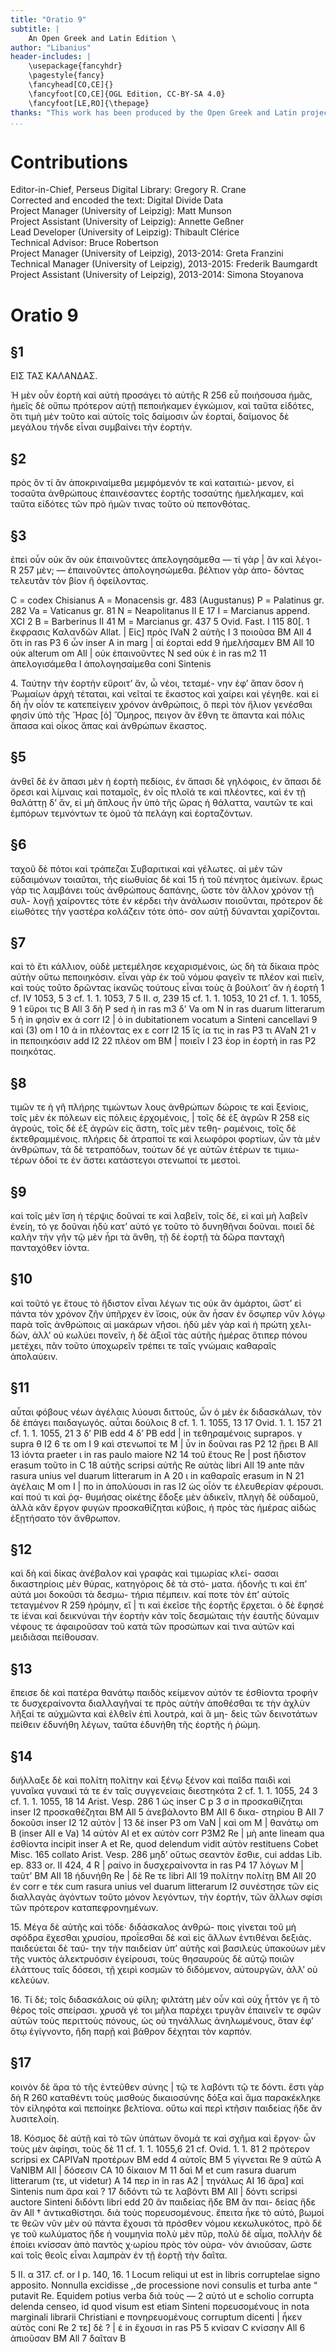 ```yaml
---
title: "Oratio 9"
subtitle: |
	An Open Greek and Latin Edition \ 
author: "Libanius"
header-includes: | 
	\usepackage{fancyhdr}
	\pagestyle{fancy}
	\fancyhead[CO,CE]{}
	\fancyfoot[CO,CE]{OGL Edition, CC-BY-SA 4.0}
	\fancyfoot[LE,RO]{\thepage}
thanks: "This work has been produced by the Open Greek and Latin project through the help of volunteers. See contributions for details."
...
```


# Contributions  

Editor-in-Chief, Perseus Digital Library: Gregory R. Crane  
 Corrected and encoded the text: Digital Divide Data  
 Project Manager (University of Leipzig): Matt Munson  
 Project Assistant (University of Leipzig): Annette Geßner  
 Lead Developer (University of Leipzig): Thibault Clérice  
 Technical Advisor: Bruce Robertson  
 Project Manager (University of Leipzig), 2013-2014: Greta Franzini  
 Technical Manager (University of Leipzig), 2013-2015: Frederik Baumgardt  
 Project Assistant (University of Leipzig), 2013-2014: Simona Stoyanova  

# Oratio 9  

## §1  

<pb n="393"/>
<head>ΕΙΣ ΤΑΣ ΚΑΛΑΝΔΑΣ.</head>
<p>Ἡ μὲν οὖν ἑορτὴ καὶ αὐτὴ προσάγει τὸ αὑτῆς <note type="marginal">R 256</note>
εὖ ποιήσουσα ἡμᾶς, ἡμεῖς δὲ οὔπω πρότερον αὐτῇ
πεποιήκαμεν ἐγκώμιον, καὶ ταῦτα εἰδότες, ὅτι τιμὴ μὲν
τοῦτο καὶ αὐτοῖς τοῖς δαίμοσιν ὧν ἑορταί, δαίμονος <lb n="5"/>
δὲ μεγάλου τήνδε εἶναι συμβαίνει τὴν ἑορτήν.</p>  

## §2  

<p>πρὸς
ὃν τί ἂν ἀποκριναίμεθα μεμφόμενόν τε καὶ καταιτιώ-
μενον, εἰ τοσαῦτα ἀνθρώπους ἐπαινέσαντες ἑορτῆς
τοσαύτης ἠμελήκαμεν, καὶ ταῦτα εἰδότες τῶν πρὸ ἡμῶν
τινας τοῦτο οὐ πεπονθότας.</p>  

## §3  

<p>ἐπεὶ οὖν οὐκ ἂν οὐκ <lb n="10"/>
ἐπαινοῦντες ἀπελογησάμεθα — τί γὰρ | ἂν καὶ λέγοι- <note type="marginal">R 257</note>
μὲν; — ἐπαινοῦντες ἀπολογησώμεθα. βέλτιον γὰρ ἀπο-
δόντας τελευτᾶν τὸν βίον ἢ ὀφείλοντας.</p>
<lg><l>C = codex Chisianus</l>
<l>Α = Monacensis gr. 483 (Augustanus)</l>
<l>Ρ = Palatinus gr. 282</l>
<l>Va = Vaticanus gr. 81</l>
<l>Ν = Neapolitanus II Ε 17</l>
<l>Ι = Marcianus append. XCI 2</l>
<l>Β = Barberinus II 41</l>
<l>Μ = Marcianus gr. 437</l></lg>
<note type="footnote">5 Ovid. Fast. I 115 80[.</note>
<note type="footnote">1 ἔκφρασις Καλανδῶν Allat. | Εἰς] πρὸς IVaN 2 αὐτῆς Ι
3 ποιοῦσα ΒΜ All 4 ὅτι in ras P3 6 ὧν inser A in
marg | αἱ ἑορταὶ edd 9 ἠμελήσαμεν ΒΜ All 10 οὐκ
alterum om All | οὐκ ἐπαινοῦντες Ν sed οὐκ ἑ in ras m2
11 ἀπελογισάμεθα I ἀπολογησαίμεθα coni Sintenis</note>

<pb n="394"/>
<p>4. Ταύτην τὴν ἑορτὴν εὕροιτ’ ἄν, ὦ νέοι, τεταμέ-
νην ἐφ’ ἅπαν ὅσον ἡ Ῥωμαίων ἀρχὴ τέταται, καὶ
νεῖταί τε ἕκαστος καὶ χαίρει καὶ γέγηθε. καὶ εἰ δὴ
ἦν οἷόν τε κατεπείγειν χρόνον ἀνθρώποις, ὃ περὶ τὸν
<lb n="5"/> ἥλιον γενέσθαι φησὶν ὑπὸ τῆς Ἥρας [ὁ] Ὅμηρος,
πειγον ἂν ἔθνη τε ἅπαντα καὶ πόλις ἅπασα καὶ οἶκος
ἅπας καὶ ἀνθρώπων ἕκαστος.</p>  

## §5  

<p>ἀνθεῖ δὲ ἐν ἅπασι
μὲν ἡ ἑορτὴ πεδίοις, ἐν ἅπασι δὲ γηλόφοις, ἐν ἅπασι
δὲ ὄρεσι καὶ λίμναις καὶ ποταμοῖς, ἐν οἷς πλοῖά τε καὶ
<lb n="10"/> πλέοντες, καὶ ἐν τῇ θαλάττῃ δ’ ἄν, εἰ μὴ ἄπλους ἦν
ὑπὸ τῆς ὥρας ἡ θάλαττα, ναυτῶν τε καὶ ἐμπόρων
τεμνόντων τε ὁμοῦ τὰ πελάγη καὶ ἑορταζόντων.</p>  

## §6  

<p>ταχοῦ δὲ πότοι καὶ τράπεζαι Συβαριτικαὶ καὶ γέλωτες.
αἱ μὲν τῶν εὐδαιμόνων τοιαῦται, τῆς εἰωθυίας δὲ καὶ
15 ἡ τοῦ πένητος ἀμείνων. ἔρως γάρ τις λαμβάνει τοὺς
ἀνθρώπους δαπάνης, ὥστε τὸν ἄλλον χρόνον τῇ συλ-
λογῇ χαίροντες τότε ἐν κέρδει τὴν ἀνάλωσιν ποιοῦνται,
πρότερον δὲ εἰωθότες τὴν γαστέρα κολάζειν τότε ὁπό-
σον αὐτῇ δύνανται χαρίζονται.</p>  

## §7  

<p>καὶ τὸ ἔτι κάλλιον,
<lb n="20"/> οὐδὲ μετεμέλησε κεχαρισμένοις, ὡς δὴ τὰ δίκαια πρὸς
αὐτὴν οὕτω πεποιηκόσιν. εἶναι γὰρ ἐκ τοῦ νόμου
φαγεῖν τε πλέον καὶ πιεῖν, καὶ τοὺς τοῦτο δρῶντας
ἱκανῶς τούτους εἶναι τοὺς ἃ βούλοιτ’ ἂν ἡ ἑορτὴ
<note type="footnote">1 cf. IV 1053, 5 3 cf. 1. 1. 1053, 7 5 II. σ, 239
15 cf. 1. 1. 1053, 10 21 cf. 1. 1. 1055, 9</note>
<note type="footnote">1 εὕροι τις B All 3 δὴ P sed ἡ in ras m3 δ’ Va
om N in ras duarum litterarum 5 ἡ in φησὶν ex ἁ corr
I2 | ὁ in dubitationem vocatum a Sinteni cancellavi 9 καὶ
(3) om I 10 ἁ in πλέοντας ex ε corr Ι2 15 ἲς ία τις
in ras P3 τι AVaN 21 ν in πεποιηκόσιν add I2 22 πλέον
om ΒΜ | ποιεῖν I 23 ἑορ in ἑορτὴ in ras Ρ2</note>

<pb n="395"/>
ποιηκότας.</p>  

## §8  

<p>τιμῶν τε ἡ γῆ πλήρης τιμώντων
λους ἀνθρώπων δώροις τε καὶ ξενίοις, τοῖς μὲν ἐκ
πόλεων εἰς πόλεις ἐρχομένοις, | τοῖς δὲ ἐξ ἀγρῶν <note type="marginal">R 258</note>
εἰς ἀγρούς, τοῖς δὲ ἐξ ἀγρῶν εἰς ἄστη, τοῖς μὲν τεθη-
ραμένοις, τοῖς δὲ ἐκτεθραμμένοις. πλήρεις δὲ ἀτραποί <lb n="5"/>
τε καὶ λεωφόροι φορτίων, ὧν τὰ μὲν ἀνθρώπων, τὰ
δὲ τετραπόδων, τούτων δέ γε αὐτῶν ἑτέρων τε τιμιω-
τέρων ὁδοί τε ἐν ἄστει κατάστεγοι στενωποί τε μεστοὶ.
</p>  

## §9  

<p>καὶ τοῖς μὲν ἴση ἡ τέρψις δοῦναί τε καὶ λαβεῖν,
τοῖς δέ, εἰ καὶ μὴ λαβεῖν ἐνείη, τό γε δοῦναι ἡδὺ <lb n="10"/>
κατ’ αὐτό γε τοῦτο τὸ δυνηθῆναι δοῦναι. ποιεῖ δὲ
καλὴν τὴν γῆν τῷ μὲν ἦρι τὰ ἄνθη, τῇ δὲ ἑορτῇ τὰ
δῶρα πανταχῆ πανταχόθεν ἰόντα.</p>  

## §10  

<p>καὶ τοῦτό γε
ἔτους τὸ ἥδιστον εἶναι λέγων τις οὐκ ἂν ἁμάρτοι,
ὥστ’ εἰ πάντα τὸν χρόνον ζῆν ὑπῆρχεν ἐν ἴσοις, οὐκ <lb n="15"/>
ἂν ἦσαν ἐν ὅσῳπερ νῦν λόγῳ παρὰ τοῖς ἀνθρώποις
αἱ μακάρων νῆσοι. ἡδὺ μὲν γὰρ καὶ ἡ πρώτη χελι-
δών, ἀλλ’ οὐ κωλύει πονεῖν, ἡ δὲ ἀξιοῖ τὰς αὑτῆς
ἡμέρας ὅτιπερ πόνου μετέχει, πᾶν τοῦτο ὑποχωρεῖν
τρέπει τε ταῖς γνώμαις καθαραῖς ἀπολαύειν.</p>  

## §11  

<p>αὗται <lb n="20"/>
φόβους νέων ἀγέλαις λύουσι διττούς, ὧν ὁ μὲν ἐκ
διδασκάλων, τὸν δὲ ἐπάγει παιδαγωγός. αὗται δούλοις
<note type="footnote">8 cf. 1. 1. 1055, 13 17 Ovid. 1. 1. 157 21 cf. 1. 1. 1055, 21</note>
<note type="footnote">3 δ’ ΡΙΒ edd 4 δ’ ΡΒ edd | in τεθηραμένοις
suprapos. γ supra θ Ι2 6 τε om Ι 9 καὶ στενωποί τε Μ |
ὗν in δοῦναι ras P2 12 ᾕρει Β All 13 ἰόντα praeter
ι in ras paulo maiore Ν2 14 τοῦ ἔτους Re | post ἥδιστον
erasum τοῦτο in C 18 αὑτῆς scripsi αὐτῆς Re αὐτὰς libri
All 19 ante πᾶν rasura unius vel duarum litterarum in
Α 20 ι in καθαραῖς erasum in Ν 21 ἀγέλαις Μ om
I | πο in ἀπολύουσι in ras I2</note>

<pb n="396"/>
ὡς οἷόν τε ἐλευθερίαν φέρουσι. καί πού τι καὶ ῥᾳ-
θυμήσας οἰκέτης ἔδοξε μὲν ἀδικεῖν, πληγὴ δὲ οὐδαμοῦ,
ἀλλὰ κἂν ἔργον φυγὼν προσκαθίζηται κύβοις, ἡ πρὸς
τὰς ἡμέρας αἰδὼς ἐξῃτήσατο τὸν ἄνθρωπον.</p>  

## §12  

<p>καὶ
<lb n="5"/> δὴ καὶ δίκας ἀνέβαλον καὶ γραφὰς καὶ τιμωρίας κλεί-
σασαι δικαστηρίοις μὲν θύρας, κατηγόροις δὲ τὰ στό-
ματα. ἡδονῆς τι καὶ ἐπ’ αὐτά μοι δοκοῦσι τὰ δεσμω-
τήρια πέμπειν. καί ποτε τὸν ἐπ’ αὐτοῖς τεταγμένον
<note type="marginal">R 259</note> ἠρόμην, εἴ | τι καὶ ἐκεῖσε τῆς ἑορτῆς ἔρχεται. ὁ δὲ
<lb n="10"/> ἔφησέ τε ἰέναι καὶ δεικνύναι τὴν ἑορτὴν κἀν τοῖς
δεσμώταις τὴν ἑαυτῆς δύναμιν νέφους τε ἀφαιροῦσαν
τοῦ κατὰ τῶν προσώπων καί τινα αὐτῶν καὶ μειδιᾶσαι
πείθουσαν.</p>  

## §13  

<p>ἔπεισε δὲ καὶ πατέρα θανάτῳ παιδὸς
κείμενον αὑτόν τε ἐσθίοντα τροφήν τε δυσχεραίνοντα
<lb n="15"/> διαλλαγῆναί τε πρὸς αὐτὴν ἀποθέσθαι τε τὴν ἀχλὺν
λῆξαί τε αὐχμῶντα καὶ ἐλθεῖν ἐπὶ λουτρά, καὶ ἃ μη-
δεὶς τῶν δεινοτάτων πείθειν ἐδυνήθη λέγων, ταῦτα
ἐδυνήθη τῆς ἑορτῆς ἡ ῥώμη.</p>  

## §14  

<p>διήλλαξε δὲ καὶ
πολίτη πολίτην καὶ ξένῳ ξένον καὶ παῖδα παιδὶ καὶ
<lb n="20"/> γυναῖκα γυναικὶ τά τε ἐν ταῖς συγγενείαις διεστηκότα
<note type="footnote">2 cf. 1. 1. 1055, 24 3 cf. 1. 1. 1055, 18 14 Arist. Vesp. 286</note>
<note type="footnote">1 ὡς inser C p 3 σ in προσκαθίζηται inser Ι2
προσκαθέζηται BM All 5 ἀνεβάλοντο ΒΜ ΑΙΙ 6 δικα-
στηρίου Β ΑΙΙ 7 δοκοῦσι inser I2 12 αὐτὸν | 13 δὲ
inser P3 om VaN | καὶ om Μ | θανάτῳ om Β (inser ΑΙΙ
e Va) 14 αὐτὸν AI et ex αὑτὸν corr P3M2 Re | μὴ ante
lineam qua ἐσθίοντα incipit inser A et Re, quod delendum
vidit αὑτὸν restituens Cobet Misc. 165 collato Arist. Vesp. 286
μηδ’ οὕτως σεαντὸν ἔσθιε, cui addas Lib. ep. 833 or. II 424, 4 R |
ραίνο in δυσχεραίνοντα in ras Ρ4 17 λόγων Μ | ταῦτ’ ΒΜ
ΑΙΙ 18 ἠδυνήθη Re | δὲ Re τε libri All 19 πολίτην
πολίτῃ BM All 20 ἐν corr e τἐκ cum rasura unius vel
duarum litterarum I2</note>

<pb n="397"/>
συνέστησε τῶν εἰς διαλλαγὰς ἀγόντων τοῦτο μόνον
λεγόντων, τὴν ἑορτήν, τῶν ἄλλων σφίσι τῶν πρότερον
καταπεφρονημένων.</p>
<p>15. Μέγα δὲ αὐτῆς καὶ τόδε· διδάσκαλος ἀνθρώ-
ποις γίνεται τοῦ μὴ σφόδρα ἔχεσθαι χρυσίου, προΐεσθαι <lb n="5"/>
δὲ καὶ εἰς ἄλλων ἐντιθέναι δεξιάς. παιδεύεται δὲ ταύ-
την τὴν παιδείαν ὑπ’ αὐτῆς καὶ βασιλεὺς ὑπακούων
μὲν τῆς νυκτὸς ἀλεκτρυόσιν ἐγείρουσι, τοὺς θησαυροὺς
δὲ αὑτῷ ποιῶν ἐλάττους ταῖς δόσεσι, τῇ χειρὶ κοσμῶν
τὸ διδόμενον, αὐτουργῶν, ἀλλ’ οὐ κελεύων.</p> <lb n="10"/>
<p>16. Τί δέ; τοῖς διδασκάλοις οὐ φίλη; φιλτάτη μὲν
οὖν καὶ οὐχ ἦττόν γε ἢ τὸ θέρος τοῖς σπείρασι. χρυσᾶ
γέ τοι μῆλα παρέχει τρυγᾶν ἐπαινεῖν τε σφῶν αὐτῶν
τοὺς περιττοὺς πόνους, ὡς οὐ τηνάλλως ἀνηλωμένους,
ὅταν ἐφ’ ὅτῳ ἐγίγνοντο, ἤδη παρῇ καὶ βάθρον δέχηται <lb n="15"/>
τὸν καρπόν.</p>  

## §17  

<p>κοινὸν δὲ ἄρα τὸ τῆς ἐντεῦθεν
σύνης | τῷ τε λαβόντι τῷ τε δόντι. ἔστι γὰρ δὴ <note type="marginal">R 260</note>
καταθέντι τοὺς μισθοὺς δικαιοσύνης δόξα καὶ ἅμα
παρακέκληκε τὸν εἰληφότα καὶ πεποίηκε βελτίονα. οὕτω
καὶ περὶ κτῆσιν παιδείας ἥδε ἂν λυσιτελοίη.</p> <lb n="20"/>
<p>18. Κόσμος δὲ αὐτῇ καὶ τὸ τῶν ὑπάτων ὄνομά τε
καὶ σχῆμα καὶ ἔργον· ὧν τοὺς μὲν ἀφίησι, τοὺς δὲ
<note type="footnote">11 cf. 1. 1. 1055,6 21 cf. Ovid. 1. 1. 81</note>
<note type="footnote">2 πρότερον scripsi ex CAPIVaN προτέρων ΒΜ edd
4 αὐτοῖς ΒΜ 5 γίγνεται Re 9 αὐτῶ A VaNIBM All |
δόσεσιν CA 10 δίκαιον Μ 11 δαὶ M et cum rasura
duarum litterarum (τε, ut videtur) A 14 περ in
in ras Α2 | τηνάλως ΑΙ 16 ἄρα] καὶ Sintenis num ἄρα καὶ ?
17 διδόντι τῶ τε λαβόντι ΒΜ All | δόντι scripsi auctore
Sinteni διδόντι libri edd 20 ἂν παιδείας ἥδε ΒΜ ἂν παι-
δείας ἥδε ἂν All</note>

<pb n="398"/>
<note type="marginal">†</note> ἀντικαθίστησι. διὰ τοὺς πορευσομένους. ἔπειτα ἧκε
τὸ αὐτό, βωμοί τε θεῶν νῦν μὲν οὐ πάντα ἔχουσι τὰ
πρόσθεν νόμου κεκωλυκότος, πρὸ δέ γε τοῦ κωλύματος
ἥδε ἡ νουμηνία πολὺ μὲν πῦρ, πολὺ δὲ αἷμα, πολλὴν
<lb n="5"/> δὲ ἐποίει κνίσσαν ἀπὸ παντὸς χ·ωρίου πρὸς τὸν οὐρα-
νὸν ἀνιοῦσαν, ὥστε καὶ τοῖς θεοῖς εἶναι λαμπρὰν ἐν
τῇ ἑορτῇ τὴν δαῖτα.</p>
<note type="footnote">5 II. α 317. cf. or Ι p. 140, 16.</note>
<note type="footnote">1 Locum reliqui ut est in libris corruptelae signo apposito.
Nonnulla excidisse ,,de processione novi consulis et turba ante
“ putavit Re. Equidem potius verba διὰ τοὺς —
2 αὐτό ut e scholio corrupta delenda censeo, id quod visum est
etiam Sinteni πορευσομένους in nota marginali librarii Christiani
e πονηρευομένους corruptum dicenti | ἧκεν αὐτὸς coni Re
2 τε] δὲ ? | ἑ in ἔχουσι in ras Ρ5 5 κνίσαν C κνίσσην All
6 ἀπιοῦσαν ΒΜ All 7 δαῖταν Β</note>  


